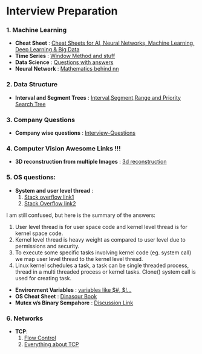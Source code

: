 # Interview Preparation

### 1. Machine Learning
- **Cheat Sheet** : [Cheat Sheets for AI, Neural Networks, Machine Learning, Deep Learning & Big Data](https://becominghuman.ai/cheat-sheets-for-ai-neural-networks-machine-learning-deep-learning-big-data-678c51b4b463) 
- **Time Series** : [Window Method and stuff](https://machinelearningmastery.com/backtest-machine-learning-models-time-series-forecasting/)
- **Data Science** : [Questions with answers](https://github.com/kojino/120-Data-Science-Interview-Questions)
- **Neural Network** : [Mathematics behind nn](http://citeseerx.ist.psu.edu/viewdoc/download?doi=10.1.1.161.3556&rep=rep1&type=pdf&fbclid=IwAR2uCJKpn9ihNYRu7wjA4L0Ztslj480UzGlC5mS7ZxQhAPuu3QWz7lAV6fs)

### 2. Data Structure
- **Interval and Segment Trees** : [Interval,Segment,Range and Priority Search Tree](http://www.iis.sinica.edu.tw/~dtlee/dtlee/CRCbook_chapter18.pdf)

### 3. Company Questions
- **Company wise questions** : [Interview-Questions](https://github.com/rishabh115/Interview-Questions)

### 4. Computer Vision Awesome Links !!!
- **3D reconstruction from multiple Images** : [3d reconstruction](http://cvgl.stanford.edu/teaching/cs231a_winter1415/prev/projects/CS231a-FinalReport-sgmccann.pdf)

### 5. OS questions:
- **System and user level thread** : 
  1. [Stack overflow link1](https://stackoverflow.com/questions/14791278/threads-why-must-all-user-threads-be-mapped-to-a-kernel-thread)
  2. [Stack Overflow link2](https://stackoverflow.com/questions/15983872/difference-between-user-level-and-kernel-supported-threads/15984127#15984127)

I am still confused, but here is the summary of the answers:
1. User level thread is for user space code and kernel level thread is for kernel space code.
2. Kernel level thread is heavy weight as compared to user level due to permissions and security.
3. To execute some specific tasks involving kernel code (eg. system call) we map user level thread to the kernel level thread.
4. Linux kernel schedules a task, a task can be single threaded process, thread in a multi threaded process or kernel tasks. Clone() system call is used for creating task.

- **Environment Variables** : [ variables like $#, $!...](https://superuser.com/questions/247127/what-is-and-in-linux/247131)
- **OS Cheat Sheet** : [Dinasour Book](http://codex.cs.yale.edu/avi/os-book/OS10/study-guide/Study-Guide.pdf)
- **Mutex v/s Binary Sempahore** : [Discussion Link](http://gauss.ececs.uc.edu/Courses/c4003/extra/difference-between-semaphore-and-mutex.html)
### 6. Networks
- **TCP**:
  1. [Flow Control](https://www.brianstorti.com/tcp-flow-control/)
  2. [Everything about TCP](https://www.ictshore.com/free-ccna-course/transmission-control-protocol-advanced/)
